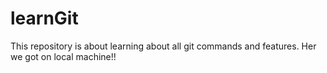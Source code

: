 # learnGit
This repository is about learning about all git commands and features.
Her we got on local machine!!
